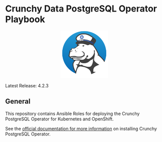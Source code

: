 # Crunchy Data PostgreSQL Operator Playbook

<p align="center">
  <img src="crunchy_logo.png?raw=false" alt="Mr. Crunchy" width="150"/>
</p>

Latest Release: 4.2.3

## General

This repository contains Ansible Roles for deploying the Crunchy PostgreSQL Operator
for Kubernetes and OpenShift.

See the [official documentation for more information](https://crunchydata.github.io/postgres-operator/stable/)
on installing Crunchy PostgreSQL Operator.
